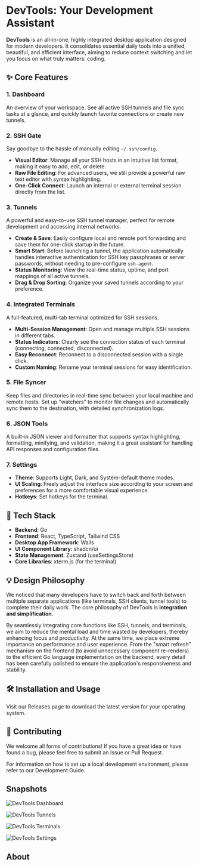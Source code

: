 # DevTools: Your Development Assistant

**DevTools** is an all-in-one, highly integrated desktop application designed for modern developers. It consolidates essential daily tools into a unified, beautiful, and efficient interface, aiming to reduce context switching and let you focus on what truly matters: coding.

## ✨ Core Features

### 1. Dashboard

An overview of your workspace. See all active SSH tunnels and file sync tasks at a glance, and quickly launch favorite connections or create new tunnels.

### 2. SSH Gate

Say goodbye to the hassle of manually editing `~/.ssh/config`.

- **Visual Editor**: Manage all your SSH hosts in an intuitive list format, making it easy to add, edit, or delete.
- **Raw File Editing**: For advanced users, we still provide a powerful raw text editor with syntax highlighting.
- **One-Click Connect**: Launch an internal or external terminal session directly from the list.

### 3. Tunnels

A powerful and easy-to-use SSH tunnel manager, perfect for remote development and accessing internal networks.

- **Create & Save**: Easily configure local and remote port forwarding and save them for one-click startup in the future.
- **Smart Start**: Before launching a tunnel, the application automatically handles interactive authentication for SSH key passphrases or server passwords, without needing to pre-configure `ssh-agent`.
- **Status Monitoring**: View the real-time status, uptime, and port mappings of all active tunnels.
- **Drag & Drop Sorting**: Organize your saved tunnels according to your preference.

### 4. Integrated Terminals

A full-featured, multi-tab terminal optimized for SSH sessions.

- **Multi-Session Management**: Open and manage multiple SSH sessions in different tabs.
- **Status Indicators**: Clearly see the connection status of each terminal (connecting, connected, disconnected).
- **Easy Reconnect**: Reconnect to a disconnected session with a single click.
- **Custom Naming**: Rename your terminal sessions for easy identification.

### 5. File Syncer

Keep files and directories in real-time sync between your local machine and remote hosts. Set up "watchers" to monitor file changes and automatically sync them to the destination, with detailed synchronization logs.

### 6. JSON Tools

A built-in JSON viewer and formatter that supports syntax highlighting, formatting, minifying, and validation, making it a great assistant for handling API responses and configuration files.

### 7. Settings

- **Theme**: Supports Light, Dark, and System-default theme modes.
- **UI Scaling**: Freely adjust the interface size according to your screen and preferences for a more comfortable visual experience.
- **Hotkeys**: Set hotkeys for the terminal.

## 🚀 Tech Stack

- **Backend**: Go
- **Frontend**: React, TypeScript, Tailwind CSS
- **Desktop App Framework**: Wails
- **UI Component Library**: shadcn/ui
- **State Management**: Zustand (useSettingsStore)
- **Core Libraries**: xterm.js (for the terminal)

## 💡 Design Philosophy

We noticed that many developers have to switch back and forth between multiple separate applications (like terminals, SSH clients, tunnel tools) to complete their daily work. The core philosophy of DevTools is **integration and simplification**.

By seamlessly integrating core functions like SSH, tunnels, and terminals, we aim to reduce the mental load and time wasted by developers, thereby enhancing focus and productivity. At the same time, we place extreme importance on performance and user experience. From the "smart refresh" mechanism on the frontend (to avoid unnecessary component re-renders) to the efficient Go language implementation on the backend, every detail has been carefully polished to ensure the application's responsiveness and stability.

## 🛠️ Installation and Usage

Visit our Releases page to download the latest version for your operating system.

## 🤝 Contributing

We welcome all forms of contributions! If you have a great idea or have found a bug, please feel free to submit an Issue or Pull Request.

For information on how to set up a local development environment, please refer to our Development Guide.

## Snapshots

![DevTools Dashboard](./snapshots/devtools-dashboard.png)

![DevTools Tunnels](./snapshots/devtools-tunnels.png)

![DevTools Terminals](./snapshots/devtools-terminals.png)

![DevTools Settings](./snapshots/devtools-settings.png)

## About
